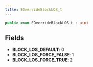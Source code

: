 ```yaml
---
title: EOverrideBlockLOS_t
---
```


```csharp
public enum EOverrideBlockLOS_t : uint
```

## Fields

- **BLOCK_LOS_DEFAULT**: 0
- **BLOCK_LOS_FORCE_FALSE**: 1
- **BLOCK_LOS_FORCE_TRUE**: 2

